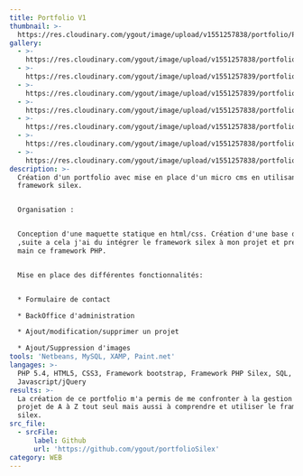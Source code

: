```yaml
---
title: Portfolio V1
thumbnail: >-
  https://res.cloudinary.com/ygout/image/upload/v1551257838/portfolio/Portfolio%20V1/home.png
gallery:
  - >-
    https://res.cloudinary.com/ygout/image/upload/v1551257838/portfolio/Portfolio%20V1/home.png
  - >-
    https://res.cloudinary.com/ygout/image/upload/v1551257839/portfolio/Portfolio%20V1/cv.png
  - >-
    https://res.cloudinary.com/ygout/image/upload/v1551257839/portfolio/Portfolio%20V1/cv3.png
  - >-
    https://res.cloudinary.com/ygout/image/upload/v1551257838/portfolio/Portfolio%20V1/Auth.png
  - >-
    https://res.cloudinary.com/ygout/image/upload/v1551257838/portfolio/Portfolio%20V1/contact2.png
  - >-
    https://res.cloudinary.com/ygout/image/upload/v1551257838/portfolio/Portfolio%20V1/contact.png
  - >-
    https://res.cloudinary.com/ygout/image/upload/v1551257838/portfolio/Portfolio%20V1/cv2.png
description: >-
  Création d'un portfolio avec mise en place d'un micro cms en utilisant le
  framework silex.


  Organisation :


  Conception d'une maquette statique en html/css. Création d'une base de données
  ,suite a cela j'ai du intégrer le framework silex à mon projet et prendre en
  main ce framework PHP.


  Mise en place des différentes fonctionnalités:


  * Formulaire de contact

  * BackOffice d'administration

  * Ajout/modification/supprimer un projet

  * Ajout/Suppression d'images
tools: 'Netbeans, MySQL, XAMP, Paint.net'
langages: >-
  PHP 5.4, HTML5, CSS3, Framework bootstrap, Framework PHP Silex, SQL,
  Javascript/jQuery
results: >-
  La création de ce portfolio m'a permis de me confronter à la gestion d'un
  projet de A à Z tout seul mais aussi à comprendre et utiliser le framework php
  silex.
src_file:
  - srcFile:
      label: Github
      url: 'https://github.com/ygout/portfolioSilex'
category: WEB
---
```


